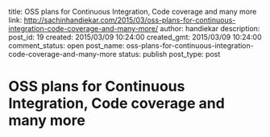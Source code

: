 title: OSS plans for Continuous Integration, Code coverage and many more
link: http://sachinhandiekar.com/2015/03/oss-plans-for-continuous-integration-code-coverage-and-many-more/
author: handiekar
description: 
post_id: 19
created: 2015/03/09 10:24:00
created_gmt: 2015/03/09 10:24:00
comment_status: open
post_name: oss-plans-for-continuous-integration-code-coverage-and-many-more
status: publish
post_type: post

# OSS plans for Continuous Integration, Code coverage and many more

